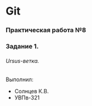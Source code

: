 # Git
### Практическая работа №8
### Задание 1.
###### Ursus-ветка. 

Выполнил:
* Солнцев К.В.
* УВПв-321
